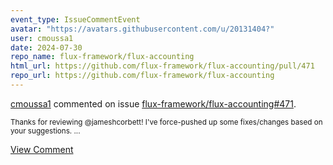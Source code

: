 ```yaml
---
event_type: IssueCommentEvent
avatar: "https://avatars.githubusercontent.com/u/20131404?"
user: cmoussa1
date: 2024-07-30
repo_name: flux-framework/flux-accounting
html_url: https://github.com/flux-framework/flux-accounting/pull/471
repo_url: https://github.com/flux-framework/flux-accounting
---
```


<a href='https://github.com/cmoussa1' target='_blank'>cmoussa1</a> commented on issue <a href='https://github.com/flux-framework/flux-accounting/pull/471' target='_blank'>flux-framework/flux-accounting#471</a>.

<small>Thanks for reviewing @jameshcorbett! I've force-pushed up some fixes/changes based on your suggestions. ...</small>

<a href='https://github.com/flux-framework/flux-accounting/pull/471' target='_blank'>View Comment</a>